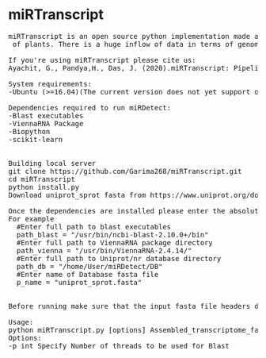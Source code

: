 # miRTranscript

<pre>
miRTranscript is an open source python implementation made available under the GNU General Public License. It requires Python3 or above for smooth running. The software screens novel precursor sequences from transcriptome datasets<br> of plants. There is a huge inflow of data in terms of genomics and molecular biology. There are several softwares for screening miRNA from small RNA-seq data. However, there is a scarcity of working softwares for screening miRNA from transcriptome data. Moreover the ones available are mostly based on homology. Here, we present an ML-based system with Random Forest algorithm named miRTranscript for the computational prediction of miRNA from plant transcriptome datasets. 

If you're using miRTranscript please cite us:
Ayachit, G., Pandya,H., Das, J. (2020).miRTranscript: Pipeline for automated detection of novel miRNA precursors from plant transcriptomes using a mixed homology and machine learning approach.Manuscript submitted for publication. 

System requirements:
-Ubuntu (>=16.04)(The current version does not yet support other platforms or run via conda environment)

Dependencies required to run miRDetect:
-Blast executables
-ViennaRNA Package 
-Biopython
-scikit-learn


Building local server
git clone https://github.com/Garima268/miRTranscript.git
cd miRTranscript
python install.py
Download uniprot_sprot fasta from https://www.uniprot.org/downloads and place the file in DB folder

Once the dependencies are installed please enter the absolute paths of all the above in the config.py 
For example
  #Enter full path to blast executables
  path_blast = "/usr/bin/ncbi-blast-2.10.0+/bin"
  #Enter full path to ViennaRNA package directory
  path_vienna = "/usr/bin/ViennaRNA-2.4.14/"
  #Enter full path to Uniprot/nr database directory
  path_db = "/home/User/miRDetect/DB"
  #Enter name of Database fasta file
  p_name = "uniprot_sprot.fasta"
  

Before running make sure that the input fasta file headers do not have spaces in them. Please remove spaces in headers from file

Usage:
python miRTranscript.py [options] Assembled_transcriptome_fasta 
Options:
-p int Specify Number of threads to be used for Blast 

</pre>

